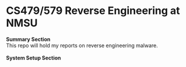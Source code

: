 # CS479/579 Reverse Engineering at NMSU
**Summary Section** <br>
This repo will hold my reports on reverse engineering malware.
<br>
<br>
**System Setup Section** <br>

